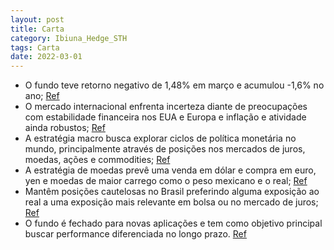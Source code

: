 ```yaml
---
layout: post
title: Carta
category: Ibiuna_Hedge_STH
tags: Carta
date: 2022-03-01
---
```


- O fundo teve retorno negativo de 1,48% em março e acumulou -1,6% no ano;
<a href="#" onclick="search_on_pdf('O Ibiuna Hedge STH FIC FIM rendeu -1,48% em março, acumulando -1,6% no ano, +8,0%(60% do CDI) em 12')">Ref</a>
- O mercado internacional enfrenta incerteza diante de preocupações com estabilidade financeira nos EUA e Europa e inflação e atividade ainda robustos;
<a href="#" onclick="search_on_pdf('nosso portfólio para refletir essa leitura atualizada do cenário global.No Brasil, os mercados fina')">Ref</a>
- A estratégia macro busca explorar ciclos de política monetária no mundo, principalmente através de posições nos mercados de juros, moedas, ações e commodities;
<a href="#" onclick="search_on_pdf('através de posições nos mercados de juros, moedas, ações e commodities. Para maiores detalhes, vide ')">Ref</a>
- A estratégia de moedas prevê uma venda em dólar e compra em euro, yen e moedas de maior carrego como o peso mexicano e o real;
<a href="#" onclick="search_on_pdf('deter posições aplicadas em países tanto do G10 como emergentes selecionados. Emmoedas, nosso viés ')">Ref</a>
- Mantêm posições cautelosas no Brasil preferindo alguma exposição ao real a uma exposição mais relevante em bolsa ou no mercado de juros;
<a href="#" onclick="search_on_pdf('frente. Mantemos posições relativamente cautelosas no Brasil, preferindo algumaexposição ao Real a ')">Ref</a>
- O fundo é fechado para novas aplicações e tem como objetivo principal buscar performance diferenciada no longo prazo.
<a href="#" onclick="search_on_pdf('Público AlvoInvestidores em geral que busquem performance diferenciada no longo prazo e entendam a ')">Ref</a>
